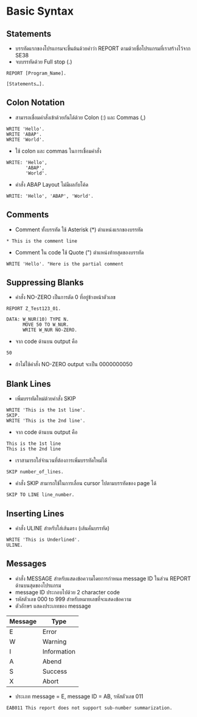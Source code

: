 # Basic Syntax

## Statements

- บรรทัดแรกของโปรแกรมจะขึ้นต้นด้วยคำว่า REPORT ตามด้วยชื่อโปรแกรมที่เราสร้างไว้จาก SE38
- จบบรรทัดด้วย Full stop (.)

```abap
REPORT [Program_Name].

[Statements…].
```

## Colon Notation

- สามารถเชื่อมคำสั่งเข้าด้วยกันได้ด้วย Colon (:) และ Commas (,)

```abap
WRITE 'Hello'.
WRITE 'ABAP'.
WRITE 'World'.
```

- ใช้ colon และ commas ในการเชื่อมคำสั่ง

```abap
WRITE: 'Hello',
       'ABAP',
       'World'.
```

- คำสั่ง ABAP Layout ไม่มีผลกับโค้ด

```abap
WRITE: 'Hello', 'ABAP', 'World'.
```

## Comments

- Comment ทั้งบรรทัด ใช้ Asterisk (\*) ตำแหน่งแรกของบรรทัด

```abap
* This is the comment line
```

- Comment ใน code ใช้ Quote (") ตำแหน่งท้ายสุดของบรรทัด

```abap
WRITE 'Hello'. "Here is the partial comment
```

## Suppressing Blanks

- คำสั่ง NO-ZERO เป็นการตัด 0 ที่อยู่ข้างหน้าตัวเลข

```abap
REPORT Z_Test123_01.

DATA: W_NUR(10) TYPE N.
      MOVE 50 TO W_NUR.
      WRITE W_NUR NO-ZERO.
```

- จาก code ด้านบน output คือ

```abap
50
```

- ถ้าไม่ใช้คำสั่ง NO-ZERO output จะเป็น 0000000050

## Blank Lines

- เพิ่มบรรทัดใหม่ด้วยคำสั่ง SKIP

```abap
WRITE 'This is the 1st line'.
SKIP.
WRITE 'This is the 2nd line'.
```

- จาก code ด้านบน output คือ

```abap
This is the 1st line
This is the 2nd line
```

- เราสามารถใส่จำนวนที่ต้องการเพิ่มบรรทัดใหม่ได้

```abap
SKIP number_of_lines.
```

- คำสั่ง SKIP สามารถใช้ในการเลื่อน cursor ไปตามบรรทัดของ page ได้

```abap
SKIP TO LINE line_number.
```

## Inserting Lines

- คำสั่ง ULINE สำหรับใส่เส้นตรง (เส้นคั่นบรรทัด)

```abap
WRITE 'This is Underlined'.
ULINE.
```

## Messages

- คำสั่ง MESSAGE สำหรับแสดงข้อความโดยการกำหนด message ID ในส่วน REPORT ด้านบนสุดของโปรแกรม
- message ID ประกอบไปด้วย 2 character code
- รหัสตัวเลข 000 to 999 สำหรับหมายเลขที่จะแสดงข้อความ
- ตัวอักษร แสดงประเภทของ message

| Message | Type        |
| ------- | ----------- |
| E       | Error       |
| W       | Warning     |
| I       | Information |
| A       | Abend       |
| S       | Success     |
| X       | Abort       |

- ประเภท message = E, message ID = AB, รหัสตัวเลข 011

```abap
EAB011 This report does not support sub-number summarization.
```
